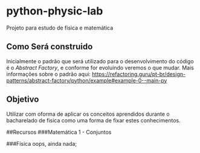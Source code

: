 # python-physic-lab
Projeto para estudo de física e matemática


## Como Será construido
Inicialmente o padrão que será utilizado para o desenvolvimento do código é o *Abstract Factory*, e conforme for evoluindo veremos o que mudar.
Mais informações sobre o padrão aqui:
https://refactoring.guru/pt-br/design-patterns/abstract-factory/python/example#example-0--main-py

## Objetivo
Utilizar com oforma de aplicar os conceitos aprendidos durante o bacharelado de fisica como uma forma de fixar estes conhecimentos.


##Recursos
###Matemática
1 - Conjuntos


###Física
oops, ainda nada;


